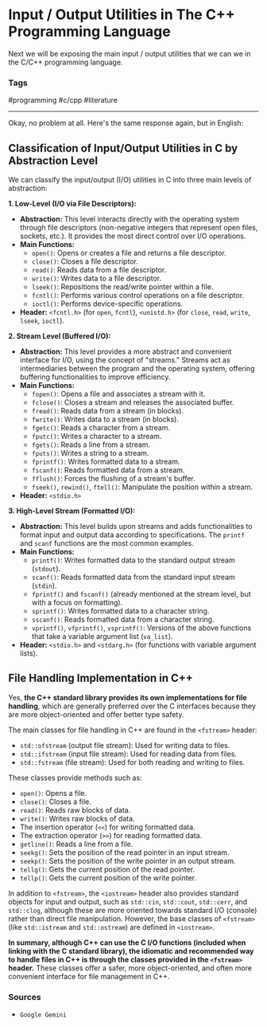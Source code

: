 # Input / Output Utilities in The C++ Programming Language

Next we will be exposing the main input / output utilities that we can we in the C/C++ programming language.
### Tags

#programming #c/cpp #literature

---

Okay, no problem at all. Here's the same response again, but in English:

## Classification of Input/Output Utilities in C by Abstraction Level

We can classify the input/output (I/O) utilities in C into three main levels of abstraction:

**1. Low-Level (I/O via File Descriptors):**

- **Abstraction:** This level interacts directly with the operating system through file descriptors (non-negative integers that represent open files, sockets, etc.). It provides the most direct control over I/O operations.
- **Main Functions:**
    - `open()`: Opens or creates a file and returns a file descriptor.
    - `close()`: Closes a file descriptor.
    - `read()`: Reads data from a file descriptor.
    - `write()`: Writes data to a file descriptor.
    - `lseek()`: Repositions the read/write pointer within a file.
    - `fcntl()`: Performs various control operations on a file descriptor.
    - `ioctl()`: Performs device-specific operations.
- **Header:** `<fcntl.h>` (for `open`, `fcntl`), `<unistd.h>` (for `close`, `read`, `write`, `lseek`, `ioctl`).

**2. Stream Level (Buffered I/O):**

- **Abstraction:** This level provides a more abstract and convenient interface for I/O, using the concept of "streams." Streams act as intermediaries between the program and the operating system, offering buffering functionalities to improve efficiency.
- **Main Functions:**
    - `fopen()`: Opens a file and associates a stream with it.
    - `fclose()`: Closes a stream and releases the associated buffer.
    - `fread()`: Reads data from a stream (in blocks).
    - `fwrite()`: Writes data to a stream (in blocks).
    - `fgetc()`: Reads a character from a stream.
    - `fputc()`: Writes a character to a stream.
    - `fgets()`: Reads a line from a stream.
    - `fputs()`: Writes a string to a stream.
    - `fprintf()`: Writes formatted data to a stream.
    - `fscanf()`: Reads formatted data from a stream.
    - `fflush()`: Forces the flushing of a stream's buffer.
    - `fseek()`, `rewind()`, `ftell()`: Manipulate the position within a stream.
- **Header:** `<stdio.h>`

**3. High-Level Stream (Formatted I/O):**

- **Abstraction:** This level builds upon streams and adds functionalities to format input and output data according to specifications. The `printf` and `scanf` functions are the most common examples.
- **Main Functions:**
    - `printf()`: Writes formatted data to the standard output stream (`stdout`).
    - `scanf()`: Reads formatted data from the standard input stream (`stdin`).
    - `fprintf()` and `fscanf()` (already mentioned at the stream level, but with a focus on formatting).
    - `sprintf()`: Writes formatted data to a character string.
    - `sscanf()`: Reads formatted data from a character string.
    - `vprintf()`, `vfprintf()`, `vsprintf()`: Versions of the above functions that take a variable argument list (`va_list`).
- **Header:** `<stdio.h>` and `<stdarg.h>` (for functions with variable argument lists).

## File Handling Implementation in C++

Yes, **the C++ standard library provides its own implementations for file handling**, which are generally preferred over the C interfaces because they are more object-oriented and offer better type safety.

The main classes for file handling in C++ are found in the `<fstream>` header:

- `std::ofstream` (output file stream): Used for writing data to files.
- `std::ifstream` (input file stream): Used for reading data from files.
- `std::fstream` (file stream): Used for both reading and writing to files.

These classes provide methods such as:

- `open()`: Opens a file.
- `close()`: Closes a file.
- `read()`: Reads raw blocks of data.
- `write()`: Writes raw blocks of data.
- The insertion operator (`<<`) for writing formatted data.
- The extraction operator (`>>`) for reading formatted data.
- `getline()`: Reads a line from a file.
- `seekg()`: Sets the position of the read pointer in an input stream.
- `seekp()`: Sets the position of the write pointer in an output stream.
- `tellg()`: Gets the current position of the read pointer.
- `tellp()`: Gets the current position of the write pointer.

In addition to `<fstream>`, the `<iostream>` header also provides standard objects for input and output, such as `std::cin`, `std::cout`, `std::cerr`, and `std::clog`, although these are more oriented towards standard I/O (console) rather than direct file manipulation. However, the base classes of `<fstream>` (like `std::istream` and `std::ostream`) are defined in `<iostream>`.

**In summary, although C++ can use the C I/O functions (included when linking with the C standard library), the idiomatic and recommended way to handle files in C++ is through the classes provided in the `<fstream>` header.** These classes offer a safer, more object-oriented, and often more convenient interface for file management in C++.
### Sources

- `Google Gemini`